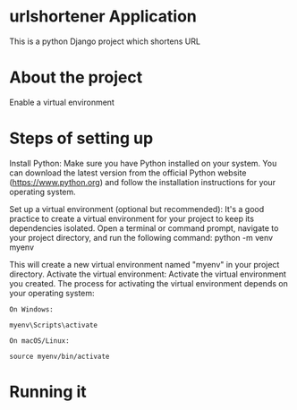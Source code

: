 # urlshortener Application
This is a python Django  project which shortens URL

# About the project 
Enable a virtual environment 

# Steps of setting up 
Install Python: Make sure you have Python installed on your system. You can download the latest version from the official Python website (https://www.python.org) and follow the installation instructions for your operating system.

Set up a virtual environment (optional but recommended): It's a good practice to create a virtual environment for your project to keep its dependencies isolated. Open a terminal or command prompt, navigate to your project directory, and run the following command:
python -m venv myenv

This will create a new virtual environment named "myenv" in your project directory.
Activate the virtual environment: Activate the virtual environment you created. The process for activating the virtual environment depends on your operating system:

    On Windows:
     
    myenv\Scripts\activate
    
    On macOS/Linux:
    
    source myenv/bin/activate
    
    

    

# Running it 

